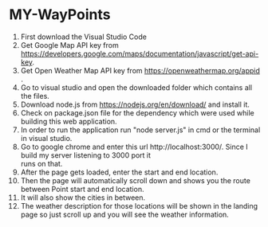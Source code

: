 # MY-WayPoints

1) First download the Visual Studio Code
2) Get Google Map API key from https://developers.google.com/maps/documentation/javascript/get-api-key.
2) Get Open Weather Map API key from https://openweathermap.org/appid .
3) Go to visual studio and open the downloaded folder which contains all the files.
4) Download node.js from https://nodejs.org/en/download/ and install it. 
5) Check on package.json file for the dependency which were used while building this web application.
6) In order to run the application run "node server.js" in cmd or the terminal in visual studio.
7) Go to google chrome and enter this url http://localhost:3000/. Since I build my server listening to 3000 port it  
   runs on that. 
8) After the page gets loaded, enter the start and end location.
9) Then the page will automatically scroll down and shows you the route between Point start and end location.
10) It will also show the cities in between.
11) The weather description for those locations will be shown in the landing page so just scroll up and you will
    see the weather information.
									

		
				



